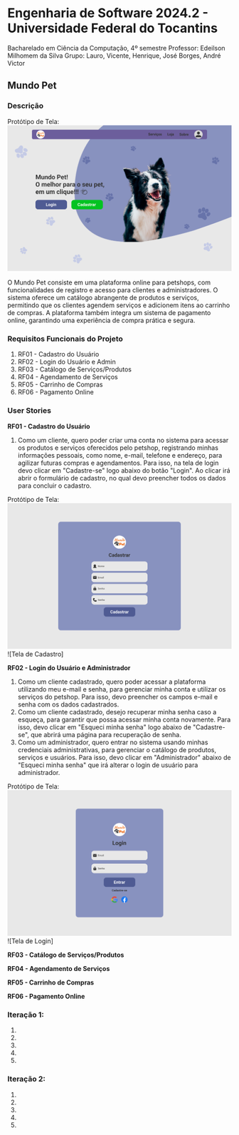 # Engenharia de Software 2024.2 - Universidade Federal do Tocantins
 Bacharelado em Ciência da Computação, 4º semestre
 Professor: Edeilson Milhomem da Silva
 Grupo: Lauro, Vicente, Henrique, José Borges, André Victor

## Mundo Pet
### Descrição 
Protótipo de Tela:
![Tela de Inicial](./images/main.png)

O Mundo Pet consiste em uma plataforma online para petshops, com funcionalidades de registro e acesso para clientes e administradores. O sistema oferece um catálogo abrangente de produtos e serviços, permitindo que os clientes agendem serviços e adicionem itens ao carrinho de compras. A plataforma também integra um sistema de pagamento online, garantindo uma experiência de compra prática e segura.

### Requisitos Funcionais do Projeto

1.  RF01 - Cadastro do Usuário
2.  RF02 - Login do Usuário e Admin
3.  RF03 - Catálogo de Serviços/Produtos
4.  RF04 - Agendamento de Serviços
5.  RF05 - Carrinho de Compras
6.  RF06 - Pagamento Online

### User Stories

**RF01 - Cadastro do Usuário** 
1. Como um cliente, quero poder criar uma conta no sistema para acessar os produtos e serviços oferecidos pelo petshop, registrando minhas informações pessoais, como nome, e-mail, telefone e endereço, para agilizar futuras compras e agendamentos. Para isso, na tela de login devo clicar em "Cadastre-se" logo abaixo do botão "Login". Ao clicar irá abrir o formulário de cadastro, no qual devo preencher todos os dados para concluir o cadastro.
 
 Protótipo de Tela:
 ![Tela de Login Usuário](./images/cadastro.png)
 ![Tela de Cadastro]

 **RF02 - Login do Usuário e Administrador**
 1. Como um cliente cadastrado, quero poder acessar a plataforma utilizando meu e-mail e senha, para gerenciar minha conta e utilizar os serviços do petshop. Para isso, devo preencher os campos e-mail e senha com os dados cadastrados.
 2. Como um cliente cadastrado, desejo recuperar minha senha caso a esqueça, para garantir que possa acessar minha conta novamente. Para isso, devo clicar em "Esqueci minha senha" logo abaixo de "Cadastre-se", que abrirá uma página para recuperação de senha.
 3. Como um administrador, quero entrar no sistema usando minhas credenciais administrativas, para gerenciar o catálogo de produtos, serviços e usuários. Para isso, devo clicar em "Administrador" abaixo de "Esqueci minha senha" que irá alterar o login de usuário para administrador.
 
 Protótipo de Tela: 
 ![Tela de Login Usuário](./images/login.png)
 ![Tela de Login]

**RF03 - Catálogo de Serviços/Produtos**


**RF04 - Agendamento de Serviços**


**RF05 - Carrinho de Compras**


**RF06 - Pagamento Online**



### Iteração 1:
1.
2.
3.
4.
5.

### Iteração 2:
1.
2.
3.
4.
5.
